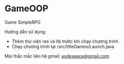 # GameOOP
Game SimpleRPG


Hướng dẫn sử dụng:
- Thêm thư viện res và lib trước khi chạy chương trình.
- Chạy chương trình tại /src/titleGames/Launch.java

Mọi thắc mắc liên hệ gmail: esdeseace@gmail.com